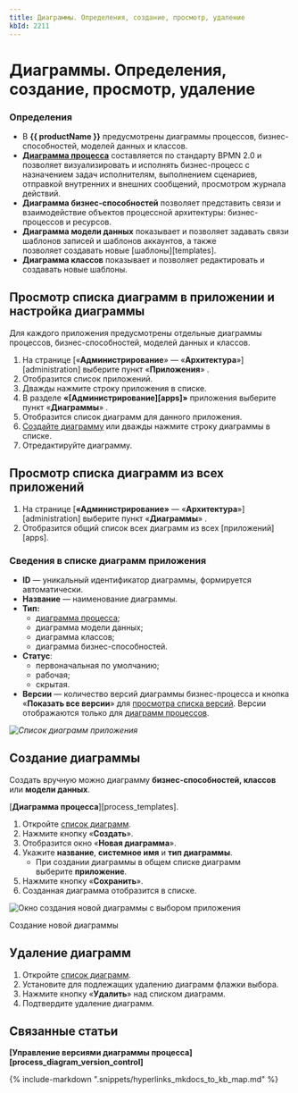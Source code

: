 ```yaml
---
title: Диаграммы. Определения, создание, просмотр, удаление
kbId: 2211
---
```


# Диаграммы. Определения, создание, просмотр, удаление

### Определения

- В **{{ productName }}** предусмотрены диаграммы процессов, бизнес-способностей, моделей данных и классов.
- [**Диаграмма процесса**](https://kb.comindware.ru/article.php?id=2362) составляется по стандарту BPMN 2.0 и позволяет визуализировать и исполнять бизнес-процесс с назначением задач исполнителям, выполнением сценариев, отправкой внутренних и внешних сообщений, просмотром журнала действий.
- **Диаграмма бизнес-способностей** позволяет представить связи и взаимодействие объектов процессной архитектуры: бизнес-процессов и ресурсов.
- **Диаграмма модели данных** показывает и позволяет задавать связи шаблонов записей и шаблонов аккаунтов, а также позволяет создавать новые [шаблоны][templates].
- **Диаграмма классов** показывает и позволяет редактировать и создавать новые шаблоны.

## Просмотр списка диаграмм в приложении и настройка диаграммы


Для каждого приложения предусмотрены отдельные диаграммы процессов, бизнес-способностей, моделей данных и классов.
  

1. На странице [«**Администрирование**» — «**Архитектура**»][administration] выберите пункт «**Приложения**» *‌*.
2. Отобразится список приложений.
3. Дважды нажмите строку приложения в списке.
4. В разделе **«[Администрирование][apps]»** приложения выберите пункт «**Диаграммы**» *‌*.
5. Отобразится список диаграмм для данного приложения.
6. [Создайте диаграмму](#mcetoc_1gjrn01fhc) или дважды нажмите строку диаграммы в списке.
7. Отредактируйте диаграмму.

## Просмотр списка диаграмм из всех приложений

1. На странице [**«Администрирование»** — «**Архитектура**»][administration] выберите пункт «**Диаграммы**» *‌*.
2. Отобразится общий список всех диаграмм из всех [приложений][apps].

### Сведения в списке диаграмм приложения

- **ID** — уникальный идентификатор диаграммы, формируется автоматически.
- **Название** — наименование диаграммы.
- **Тип:**
    - [диаграмма процесса](https://kb.comindware.ru/article.php?id=2362);
    - диаграмма модели данных;
    - диаграмма классов;
    - диаграмма бизнес-способностей.
- **Статус**:
    - первоначальная по умолчанию;
    - рабочая;
    - скрытая.
- **Версии** — количество версий диаграммы бизнес-процесса и кнопка «**Показать все версии**» для  [просмотра списка версий](https://kb.comindware.ru/article.php?id=2355). Версии отображаются только для [диаграмм процессов](https://kb.comindware.ru/article.php?id=2362).

_![Список диаграмм приложения](https://kb.comindware.ru/assets/img_65fd6137691f3.png)_

## Создание диаграммы

Создать вручную можно диаграмму **бизнес-способностей, классов** или **модели данных**.

[**Диаграмма процесса**][process_templates].

1. Откройте [список диаграмм](#mcetoc_1gjrn01fg1).
2. Нажмите кнопку «**Создать**».
3. Отобразится окно «**Новая диаграмма**».
4. Укажите **название**, **системное имя** и **тип диаграммы**.
    - При создании диаграммы в общем списке диаграмм выберите **приложение**.
5. Нажмите кнопку «**Сохранить**».
6. Созданная диаграмма отобразится в списке.

![Окно создания новой диаграммы с выбором приложения](https://kb.comindware.ru/assets/diagram_creation_with_app_selection.png)

Создание новой диаграммы

## Удаление диаграмм

1. Откройте [список диаграмм](#mcetoc_1gjrn01fg1).
2. Установите для подлежащих удалению диаграмм флажки выбора.
3. Нажмите кнопку «**Удалить**» над списком диаграмм.
4. Подтвердите удаление диаграмм.

## Связанные статьи

**[Управление версиями диаграммы процесса][process_diagram_version_control]**



{% include-markdown ".snippets/hyperlinks_mkdocs_to_kb_map.md" %}
